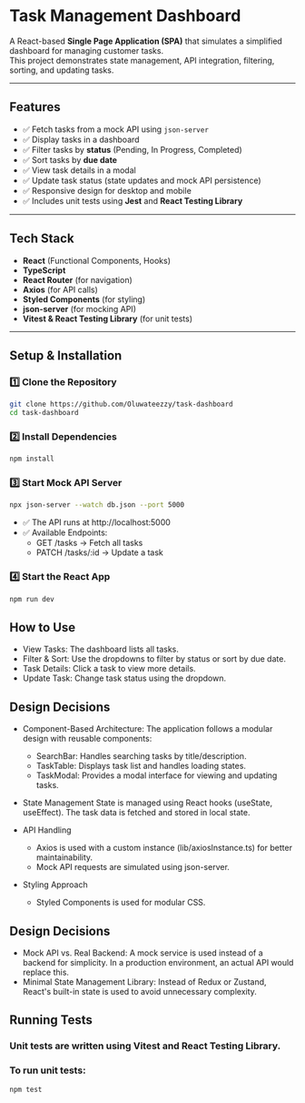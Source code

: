 # Task Management Dashboard
A React-based **Single Page Application (SPA)** that simulates a simplified dashboard for managing customer tasks.  
This project demonstrates state management, API integration, filtering, sorting, and updating tasks.

---

## Features
- ✅ Fetch tasks from a mock API using `json-server`
- ✅ Display tasks in a dashboard
- ✅ Filter tasks by **status** (Pending, In Progress, Completed)
- ✅ Sort tasks by **due date**
- ✅ View task details in a modal
- ✅ Update task status (state updates and mock API persistence)
- ✅ Responsive design for desktop and mobile
- ✅ Includes unit tests using **Jest** and **React Testing Library**

---

## Tech Stack
- **React** (Functional Components, Hooks)
- **TypeScript**
- **React Router** (for navigation)
- **Axios** (for API calls)
- **Styled Components** (for styling)
- **json-server** (for mocking API)
- **Vitest & React Testing Library** (for unit tests)

---

## Setup & Installation
### **1️⃣ Clone the Repository**
```sh
git clone https://github.com/Oluwateezzy/task-dashboard
cd task-dashboard
```

### 2️⃣ Install Dependencies
```sh
npm install
```

### 3️⃣ Start Mock API Server
```sh
npx json-server --watch db.json --port 5000
```
- ✅ The API runs at http://localhost:5000
- ✅ Available Endpoints:
     - GET /tasks → Fetch all tasks
     - PATCH /tasks/:id → Update a task

### 4️⃣ Start the React App
```sh
npm run dev
```

## How to Use
- View Tasks: The dashboard lists all tasks.
- Filter & Sort: Use the dropdowns to filter by status or sort by due date.
- Task Details: Click a task to view more details.
- Update Task: Change task status using the dropdown.

## Design Decisions
- Component-Based Architecture:
  The application follows a modular design with reusable components:
  - SearchBar: Handles searching tasks by title/description.
  - TaskTable: Displays task list and handles loading states.
  - TaskModal: Provides a modal interface for viewing and updating tasks.

- State Management
  State is managed using React hooks (useState, useEffect). The task data is fetched and stored in local state.
    
- API Handling
  - Axios is used with a custom instance (lib/axiosInstance.ts) for better maintainability.
  - Mock API requests are simulated using json-server.

- Styling Approach
  - Styled Components is used for modular CSS.

## Design Decisions
- Mock API vs. Real Backend: A mock service is used instead of a backend for simplicity. In a production environment, an actual API would replace this.
- Minimal State Management Library: Instead of Redux or Zustand, React's built-in state is used to avoid unnecessary complexity.

## Running Tests
### Unit tests are written using Vitest and React Testing Library.
### To run unit tests:
```sh
npm test
```
